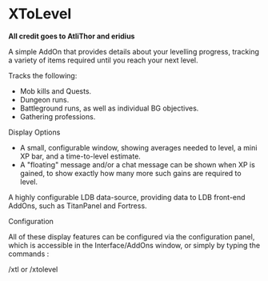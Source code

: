 # XToLevel

**All credit goes to AtliThor and eridius**

A simple AddOn that provides details about your levelling progress, tracking a variety of items required until you reach your next level.

Tracks the following:

- Mob kills and Quests.
- Dungeon runs.
- Battleground runs, as well as individual BG objectives.
- Gathering professions.

Display Options

- A small, configurable window, showing averages needed to level, a mini XP bar, and a time-to-level estimate.
- A "floating" message and/or a chat message can be shown when XP is gained, to show exactly how many more such gains are required to level.

A highly configurable LDB data-source, providing data to LDB front-end AddOns, such as TitanPanel and Fortress.

Configuration

All of these display features can be configured via the configuration panel, which is accessible in the Interface/AddOns window, or simply by typing the commands :
  
 /xtl or /xtolevel

